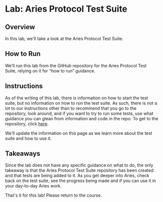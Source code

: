 <!----- Conversion time: 0.447 seconds.


Using this Markdown file:

1. Cut and paste this output into your source file.
2. See the notes and action items below regarding this conversion run.
3. Check the rendered output (headings, lists, code blocks, tables) for proper
   formatting and use a linkchecker before you publish this page.

Conversion notes:

* Docs to Markdown version 1.0β18
* Sat Feb 22 2020 09:36:12 GMT-0800 (PST)
* Source doc: https://docs.google.com/a/cloudcompass.ca/open?id=1qrND5cacubvxU7gcYCceS66V3JdOfF37BSOtqw58Z7w
----->



# Lab: Aries Protocol Test Suite


## Overview

In this lab, we'll take a look at the Aries Protocol Test Suite.


## How to Run

We’ll run this lab from the GitHub repository for the Aries Protocol Test Suite, relying on it for “how to run” guidance.


## Instructions

As of the writing of this lab, there is information on how to start the test suite, but no information on how to run the test suite. As such, there is not a lot to our instructions other than to recommend that you go to the repository, look around, and if you want to try to run some tests, use what guidance you can glean from information and code in the repo. To get to the repository, click [here](https://github.com/hyperledger/aries-protocol-test-suite).

We’ll update the information on this page as we learn more about the test suite and how to use it.


## Takeaways

Since the lab does not have any specific guidance on what to do, the only takeaway is that the Aries Protocol Test Suite repository has been created and that tests are being added to it. As you get deeper into Aries, check back on the test suite, see the progress being made and if you can use it in your day-to-day Aries work.

That's it for this lab! Please return to the course.


<!-- Docs to Markdown version 1.0β18 -->

